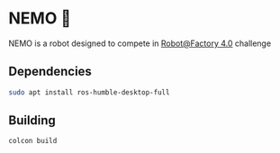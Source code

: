 # NEMO 🐠

NEMO is a robot designed to compete in [Robot@Factory 4.0](https://www.festivalnacionalrobotica.pt/2023/en/robotfactory-4-0-en/) challenge 

## Dependencies

```sh
sudo apt install ros-humble-desktop-full
```

## Building

```sh
colcon build
```

